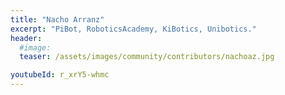 ```yaml
---
title: "Nacho Arranz"
excerpt: "PiBot, RoboticsAcademy, KiBotics, Unibotics."
header:
  #image: 
  teaser: /assets/images/community/contributors/nachoaz.jpg

youtubeId: r_xrY5-whmc
---
```

